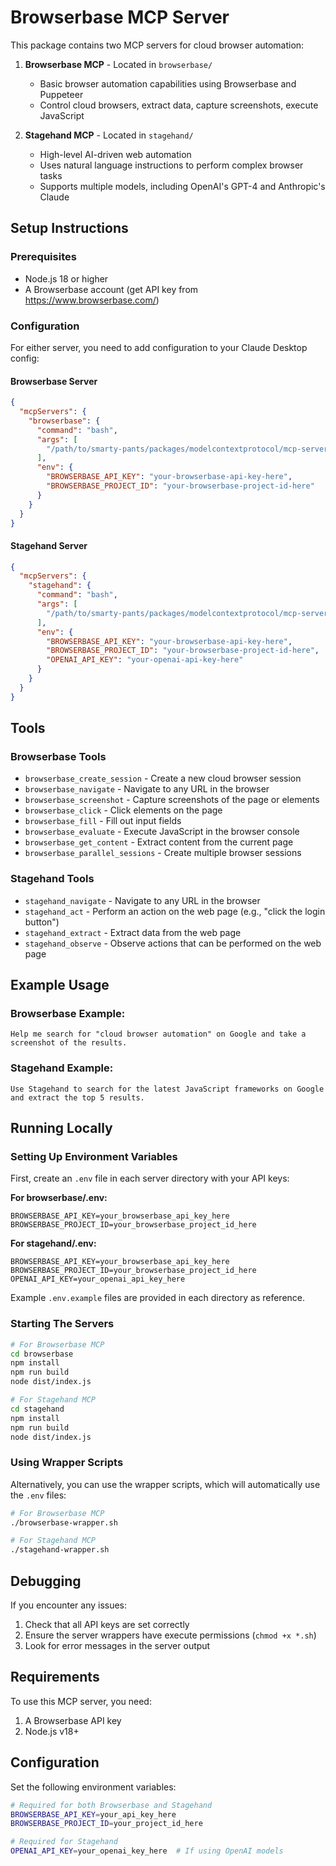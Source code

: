# Browserbase MCP Server

This package contains two MCP servers for cloud browser automation:

1. **Browserbase MCP** - Located in `browserbase/`
   - Basic browser automation capabilities using Browserbase and Puppeteer
   - Control cloud browsers, extract data, capture screenshots, execute JavaScript

2. **Stagehand MCP** - Located in `stagehand/`
   - High-level AI-driven web automation
   - Uses natural language instructions to perform complex browser tasks
   - Supports multiple models, including OpenAI's GPT-4 and Anthropic's Claude

## Setup Instructions

### Prerequisites
- Node.js 18 or higher
- A Browserbase account (get API key from https://www.browserbase.com/)

### Configuration

For either server, you need to add configuration to your Claude Desktop config:

#### Browserbase Server
```json
{
  "mcpServers": {
    "browserbase": {
      "command": "bash",
      "args": [
        "/path/to/smarty-pants/packages/modelcontextprotocol/mcp-server-browserbase/browserbase-wrapper.sh"
      ],
      "env": {
        "BROWSERBASE_API_KEY": "your-browserbase-api-key-here",
        "BROWSERBASE_PROJECT_ID": "your-browserbase-project-id-here"
      }
    }
  }
}
```

#### Stagehand Server
```json
{
  "mcpServers": {
    "stagehand": {
      "command": "bash",
      "args": [
        "/path/to/smarty-pants/packages/modelcontextprotocol/mcp-server-browserbase/stagehand-wrapper.sh"
      ],
      "env": {
        "BROWSERBASE_API_KEY": "your-browserbase-api-key-here",
        "BROWSERBASE_PROJECT_ID": "your-browserbase-project-id-here", 
        "OPENAI_API_KEY": "your-openai-api-key-here"
      }
    }
  }
}
```

## Tools

### Browserbase Tools
- `browserbase_create_session` - Create a new cloud browser session
- `browserbase_navigate` - Navigate to any URL in the browser
- `browserbase_screenshot` - Capture screenshots of the page or elements
- `browserbase_click` - Click elements on the page
- `browserbase_fill` - Fill out input fields
- `browserbase_evaluate` - Execute JavaScript in the browser console
- `browserbase_get_content` - Extract content from the current page
- `browserbase_parallel_sessions` - Create multiple browser sessions

### Stagehand Tools
- `stagehand_navigate` - Navigate to any URL in the browser
- `stagehand_act` - Perform an action on the web page (e.g., "click the login button")
- `stagehand_extract` - Extract data from the web page
- `stagehand_observe` - Observe actions that can be performed on the web page

## Example Usage

### Browserbase Example:
```
Help me search for "cloud browser automation" on Google and take a screenshot of the results.
```

### Stagehand Example:
```
Use Stagehand to search for the latest JavaScript frameworks on Google and extract the top 5 results.
```

## Running Locally

### Setting Up Environment Variables

First, create an `.env` file in each server directory with your API keys:

**For browserbase/.env:**
```
BROWSERBASE_API_KEY=your_browserbase_api_key_here
BROWSERBASE_PROJECT_ID=your_browserbase_project_id_here
```

**For stagehand/.env:**
```
BROWSERBASE_API_KEY=your_browserbase_api_key_here
BROWSERBASE_PROJECT_ID=your_browserbase_project_id_here
OPENAI_API_KEY=your_openai_api_key_here
```

Example `.env.example` files are provided in each directory as reference.

### Starting The Servers

```bash
# For Browserbase MCP
cd browserbase
npm install
npm run build
node dist/index.js

# For Stagehand MCP
cd stagehand
npm install
npm run build
node dist/index.js
```

### Using Wrapper Scripts

Alternatively, you can use the wrapper scripts, which will automatically use the `.env` files:

```bash
# For Browserbase MCP
./browserbase-wrapper.sh

# For Stagehand MCP
./stagehand-wrapper.sh
```

## Debugging
If you encounter any issues:
1. Check that all API keys are set correctly
2. Ensure the server wrappers have execute permissions (`chmod +x *.sh`)
3. Look for error messages in the server output

## Requirements

To use this MCP server, you need:

1. A Browserbase API key
2. Node.js v18+

## Configuration

Set the following environment variables:

```bash
# Required for both Browserbase and Stagehand
BROWSERBASE_API_KEY=your_api_key_here
BROWSERBASE_PROJECT_ID=your_project_id_here

# Required for Stagehand
OPENAI_API_KEY=your_openai_key_here  # If using OpenAI models
```